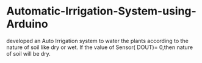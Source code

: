 # Automatic-Irrigation-System-using-Arduino
developed an Auto Irrigation system to water the plants according to the nature of soil like dry or wet. If the value of Sensor( DOUT)= 0,then nature of soil will be dry.
